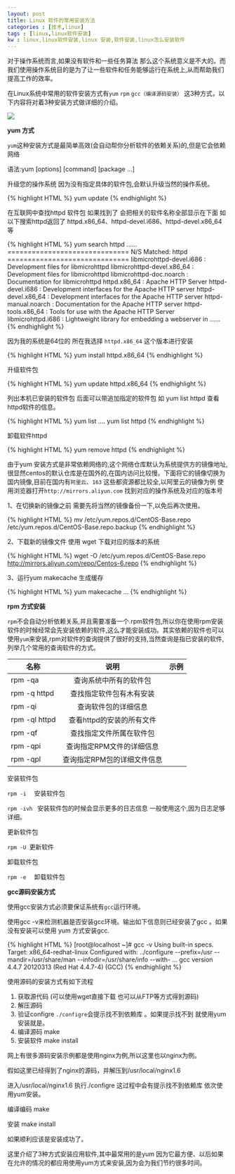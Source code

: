 ```yaml
---
layout: post
title: Linux 软件的常用安装方法
categories : [技术,linux]
tags : [linux,linux软件安装]
kw : linux,linux软件安装,linux 安装,软件安装,linux怎么安装软件
---
```


对于操作系统而言,如果没有软件和一些任务算法 那么这个系统意义是不大的。而我们使用操作系统目的是为了让一些软件和任务能够运行在系统上,从而帮助我们提高工作的效率。

在Linux系统中常用的软件安装方式有`yum` `rpm` `gcc（编译源码安装）` 这3种方式，以下内容将对着3种安装方式做详细的介绍。

![]({{site.staticUrl1}}/images/2015/09/2015-09-12-linux.softInstall-1.gif)

**yum 方式**

`yum`这种安装方式是最简单高效(会自动帮你分析软件的依赖关系)的,但是它会依赖网络 
 
 语法:yum [options] [command] [package ...]
 
 升级您的操作系统 因为没有指定具体的软件包,会默认升级当然的操作系统。

 {% highlight HTML %}
	yum update
 {% endhighlight %}

 在互联网中查找httpd 软件包 如果找到了 会把相关的软件名称全部显示在下面 如以下搜索httpd返回了 httpd.x86_64、httpd-devel.i686、httpd-devel.x86_64 等

 {% highlight HTML %}
	yum search  httpd
	......
	============================== N/S Matched: httpd ==============================
	libmicrohttpd-devel.i686 : Development files for libmicrohttpd
	libmicrohttpd-devel.x86_64 : Development files for libmicrohttpd
	libmicrohttpd-doc.noarch : Documentation for libmicrohttpd
	httpd.x86_64 : Apache HTTP Server
	httpd-devel.i686 : Development interfaces for the Apache HTTP server
	httpd-devel.x86_64 : Development interfaces for the Apache HTTP server
	httpd-manual.noarch : Documentation for the Apache HTTP server
	httpd-tools.x86_64 : Tools for use with the Apache HTTP Server
	libmicrohttpd.i686 : Lightweight library for embedding a webserver in
	......
 {% endhighlight %}
 
 因为我的系统是64位的 所在我选择 `httpd.x86_64` 这个版本进行安装

 {% highlight HTML %}
   yum install  httpd.x86_64
 {% endhighlight %}

 升级软件包

 {% highlight HTML %}
   yum update  httpd.x86_64
 {% endhighlight %}

 列出本机已安装的软件包 后面可以带追加指定的软件包 如 yum list httpd 查看httpd软件的信息。

 {% highlight HTML %}
   yum list 
   ....
   yum list httpd
 {% endhighlight %}
 
 卸载软件httpd

 {% highlight HTML %}
   yum remove httpd 
 {% endhighlight %}

由于yum 安装方式是非常依赖网络的,这个网络仓库默认为系统提供方的镜像地址,很显然centos的默认仓库是在国外的,在国内访问比较慢。下面将它的镜像切换为国内镜像,目前在国内有`阿里云`、`163` 这些都资源都比较全,以阿里云的镜像为例 使用浏览器打开`http://mirrors.aliyun.com` 找到对应的操作系统及对应的版本号

1、在切换新的镜像之前 需要先将当然的镜像备份一下,以免后再次使用。

 {% highlight HTML %}
	mv /etc/yum.repos.d/CentOS-Base.repo /etc/yum.repos.d/CentOS-Base.repo.backup
 {% endhighlight %}

2、下载新的镜像文件 使用 wget 下载对应的版本的系统

 {% highlight HTML %}
wget -O /etc/yum.repos.d/CentOS-Base.repo http://mirrors.aliyun.com/repo/Centos-6.repo
 {% endhighlight %}

3、运行yum makecache 生成缓存

 {% highlight HTML %}
	yum makecache
	...
 {% endhighlight %}

**rpm 方式安装**

`rpm`不会自动分析依赖关系,并且需要准备一个.rpm软件包,所以你在使用rpm安装软件的时候经常会先安装依赖的软件,这么才能安装成功。其实依赖的软件也可以使用`yum`来安装,rpm对软件的查询提供了很好的支持,当然查询是指已安装的软件,列举几个常用的查询软件的方式。

| 名称                          | 说明                    | 示例                   |
| ---------------------------- |:-----------------------:| ----------------------:|
|rpm -qa                       | 查询系统中所有的软件包     |                        |
|rpm -q httpd                  | 查找指定软件包有木有安装   |                        |
|rpm -qi                       | 查询软件包的详细信息      |                        |
|rpm -ql httpd                 | 查看httpd的安装的所有文件  |                        |
|rpm -qf                       | 查找指定文件所属在软件包    |                        |
|rpm -qpi                      | 查询指定RPM文件的详细信息  |                          |
|rpm -qpl                      |查询指定RPM包的详细文件信息  |                          |

安装软件包

`rpm -i  `  安装软件包

`rpm -ivh ` 安装软件包的时候会显示更多的日志信息 一般使用这个,因为日志足够详细。

更新软件包

`rpm -U `更新软件

卸载软件包

`rpm -e  ` 卸载软件包

**gcc源码安装方式**

使用gcc安装方式必须要保证系统有`gcc`运行环境。

使用gcc -v来检测机器是否安装gcc环境。输出如下信息则已经安装了gcc 。如果没有安装可以使用 yum 方式安装gcc.

 {% highlight HTML %}
	[root@localhost ~]# gcc -v
	Using built-in specs.
	Target: x86_64-redhat-linux
	Configured with: ../configure --prefix=/usr --mandir=/usr/share/man --infodir=/usr/share/info --with-
	...
	gcc version 4.4.7 20120313 (Red Hat 4.4.7-4) (GCC) 
 {% endhighlight %}

使用源码的安装方式有如下流程

1. 获取源代码 (可以使用wget直接下载 也可以从FTP等方式得到源码)
2. 解压源码
3. 验证configre   `./configre`会提示找不到依赖库 。如果提示找不到 就使用yum安装就是。
4. 编译源码 make 
5. 安装软件 make install

网上有很多源码安装示例都是使用nginx为例,所以这里也以nginx为例。

假如这里已经得到了nginx的源码，并解压到/usr/local/nginx1.6

进入/usr/local/nginx1.6 执行./configre 这过程中会有提示找不到依赖库 依次使用yum安装。

编译编码 make

安装 make install

如果顺利应该是安装成功了。


这里介绍了3种方式安装应用软件,其中最常用的是yum 因为它最方便、以后如果在允许的情况的都应用使用yum方式来安装,因为会为我们节约很多时间。


